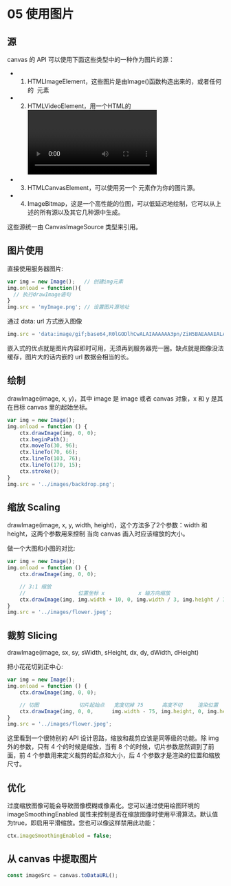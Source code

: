 # 05 使用图片

## 源

canvas 的 API 可以使用下面这些类型中的一种作为图片的源：

- 1. HTMLImageElement，这些图片是由Image()函数构造出来的，或者任何的 <img> 元素
- 2. HTMLVideoElement，用一个HTML的 <video> 元素作为你的图片源，可以从视频中抓取当前帧作为一个图像
- 3. HTMLCanvasElement，可以使用另一个 <canvas> 元素作为你的图片源。
- 4. ImageBitmap，这是一个高性能的位图，可以低延迟地绘制，它可以从上述的所有源以及其它几种源中生成。

这些源统一由 CanvasImageSource 类型来引用。

## 图片使用

直接使用服务器图片:

```js
var img = new Image();   // 创建img元素
img.onload = function(){
  // 执行drawImage语句
}
img.src = 'myImage.png'; // 设置图片源地址
```

通过 data: url 方式嵌入图像

```js
img.src = 'data:image/gif;base64,R0lGODlhCwALAIAAAAAA3pn/ZiH5BAEAAAEALAAAAAALAAsAAAIUhA+hkcuO4lmNVindo7qyrIXiGBYAOw==';
```

嵌入式的优点就是图片内容即时可用，无须再到服务器兜一圈。缺点就是图像没法缓存，图片大的话内嵌的 url 数据会相当的长。

## 绘制

drawImage(image, x, y)，其中 image 是 image 或者 canvas 对象，x 和 y 是其在目标 canvas 里的起始坐标。

```js
var img = new Image();
img.onload = function () {
    ctx.drawImage(img, 0, 0);
    ctx.beginPath();
    ctx.moveTo(30, 96);
    ctx.lineTo(70, 66);
    ctx.lineTo(103, 76);
    ctx.lineTo(170, 15);
    ctx.stroke();
}
img.src = '../images/backdrop.png';
```

## 缩放 Scaling

drawImage(image, x, y, width, height)，这个方法多了2个参数：width 和 height，这两个参数用来控制 当向 canvas 画入时应该缩放的大小。

做一个大图和小图的对比:

```js
var img = new Image();
img.onload = function () {
    ctx.drawImage(img, 0, 0);

    // 3:1 缩放
    //                 位置坐标 x           x 轴方向缩放
    ctx.drawImage(img, img.width + 10, 0, img.width / 3, img.height / 3);
}
img.src = '../images/flower.jpeg';
```

## 裁剪 Slicing

drawImage(image, sx, sy, sWidth, sHeight, dx, dy, dWidth, dHeight)

把小花花切到正中心:

```js
var img = new Image();
img.onload = function () {
    ctx.drawImage(img, 0, 0);

    // 切图             切片起始点   宽度切掉 75      高度不切     渲染位置             渲染大小
    ctx.drawImage(img, 0, 0,      img.width - 75, img.height, 0, img.height + 10, img.width - 75, img.height);
}
img.src = '../images/flower.jpeg';
```

这里看到一个很特别的 API 设计思路，缩放和裁剪应该是同等级的功能。除 img 外的参数，只有 4 个的时候是缩放，当有 8 个的时候，切片参数居然调到了前面，前 4 个参数用来定义裁剪的起点和大小，后 4 个参数才是渲染的位置和缩放尺寸。

## 优化

过度缩放图像可能会导致图像模糊或像素化。您可以通过使用绘图环境的 imageSmoothingEnabled 属性来控制是否在缩放图像时使用平滑算法。默认值为true，即启用平滑缩放。您也可以像这样禁用此功能：

```js
ctx.imageSmoothingEnabled = false;
```

## 从 canvas 中提取图片

```js
const imageSrc = canvas.toDataURL();
```
